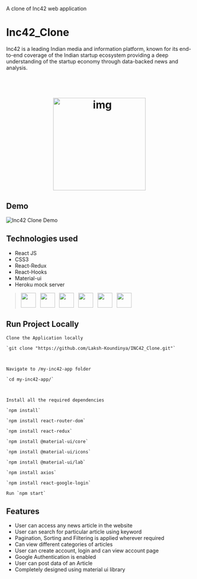 A clone of Inc42 web application

# Inc42_Clone
Inc42 is a leading Indian media and information platform, known for its end-to-end coverage of the Indian startup ecosystem providing a deep understanding of the startup economy through data-backed news and analysis.

<h1 align="center">
  <br>
  <img src="http://loudgrowth.com/wp-content/uploads/2019/07/Inc42-logo.png" alt="img" width="250">
</h1>

## Demo

![Inc42 Clone Demo](https://github.com/Laksh-Koundinya/INC42_Clone/blob/main/my-inc42-app/public/Hnet-image.gif?raw=true)


## Technologies used
* React JS
* CSS3
* React-Redux
* React-Hooks
* Material-ui
* Heroku mock server

><img height="40" src="https://upload.wikimedia.org/wikipedia/commons/thumb/a/a7/React-icon.svg/1280px-React-icon.svg.png">&nbsp;&nbsp;
<img height="40" src="https://www.flaticon.com/svg/static/icons/svg/732/732190.svg">&nbsp;&nbsp;
    <img height="40" src="https://miro.medium.com/max/2800/0*U2DmhXYumRyXH6X1.png">&nbsp;&nbsp;
    <img height="40" src="https://raw.githubusercontent.com/alDuncanson/react-hooks-snippets/master/icon.png">&nbsp;&nbsp;
    <img height="40" src="https://material-ui.com/static/logo.png">&nbsp;&nbsp;
    <img height="40" src="https://logos-download.com/wp-content/uploads/2016/09/Heroku_logo.png">&nbsp;&nbsp;



## Run Project Locally

```
Clone the Application locally

`git clone "https://github.com/Laksh-Koundinya/INC42_Clone.git"`



Navigate to /my-inc42-app folder

`cd my-inc42-app/`



Install all the required dependencies

`npm install` 

`npm install react-router-dom`

`npm install react-redux`

`npm install @material-ui/core`

`npm install @material-ui/icons`

`npm install @material-ui/lab`

`npm install axios`

`npm install react-google-login`

Run `npm start`
```


## Features
* User can access any news article in the website
* User can search for particular article using keyword
* Pagination, Sorting and Filtering is applied wherever required 
* Can view different categories of articles
* User can create account, login and can view account page
* Google Authentication is enabled
* User can post data of an Article
* Completely designed using material ui library


